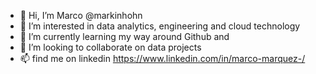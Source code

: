 - 👋 Hi, I’m Marco @markinhohn
- 👀 I’m interested in data analytics, engineering and cloud technology
- 🌱 I’m currently learning my way around Github and 
- 💞️ I’m looking to collaborate on data projects
- 📫 find me on linkedin https://www.linkedin.com/in/marco-marquez-/

<!---
markinhohn/markinhohn is a ✨ special ✨ repository because its `README.md` (this file) appears on your GitHub profile.
You can click the Preview link to take a look at your changes.
--->
